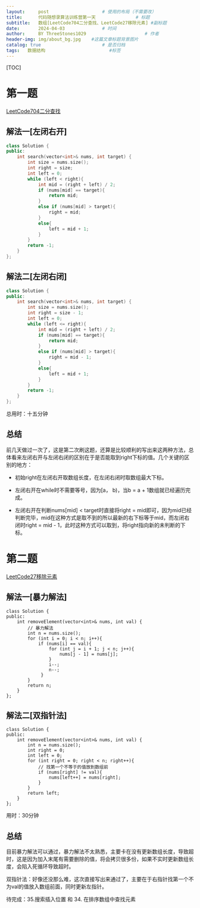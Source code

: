 ```yaml
---
layout:     post   				    # 使用的布局（不需要改）
title:      代码随想录算法训练营第一天				# 标题 
subtitle:   数组[LeetCode704二分查找、LeetCode27移除元素] #副标题
date:       2024-04-03 				# 时间
author:     BY ThreeStones1029 						# 作者
header-img: img/about_bg.jpg 	#这篇文章标题背景图片
catalog: true 						# 是否归档
tags:	数据结构						#标签
---
```


[TOC]

# 第一题

[LeetCode704二分查找](https://leetcode.cn/problems/binary-search/)

## 解法一[左闭右开]

~~~c++
class Solution {
public:
    int search(vector<int>& nums, int target) {
        int size = nums.size();
        int right = size;
        int left = 0;
        while (left < right){
            int mid = (right + left) / 2;
            if (nums[mid] == target){
                return mid;
            }
            else if (nums[mid] > target){
                right = mid;  
            }
            else{
                left = mid + 1;
            }
        }
        return -1;
    }
};
~~~

## 解法二[左闭右闭]

~~~cpp
class Solution {
public:
    int search(vector<int>& nums, int target) {
        int size = nums.size();
        int right = size - 1;
        int left = 0;
        while (left <= right){
            int mid = (right + left) / 2;
            if (nums[mid] == target){
                return mid;
            }
            else if (nums[mid] > target){
                right = mid - 1;  
            }
            else{
                left = mid + 1;
            }   
        }
        return -1;
    }
};
~~~

总用时：十五分钟

## 总结

前几天做过一次了，这是第二次刷这题，还算是比较顺利的写出来这两种方法，总体看来左闭右开与左闭右闭的区别在于是否能取到right下标的值。几个关键的区别的地方：

* 初始right在左闭右开取数组长度，在左闭右闭时取数组最大下标。

* 左闭右开在while时不需要等号，因为[a， b)，当b = a + 1数组就已经遍历完成。
* 左闭右开在判断nums[mid] < target时直接将right = mid即可，因为mid已经判断完毕，mid在这种方式是取不到的所以最新的右下标等于mid，而左闭右闭时right = mid - 1，此时这种方式可以取到，将right指向新的未判断的下标。

# 第二题

[LeetCode27移除元素](https://leetcode.cn/problems/remove-element/)

## 解法一[暴力解法]

~~~c+
class Solution {
public:
    int removeElement(vector<int>& nums, int val) {
        // 暴力解法
        int n = nums.size();
        for (int i = 0; i < n; i++){
            if (nums[i] == val){
                for (int j = i + 1; j < n; j++){
                    nums[j - 1] = nums[j];
                }
                i--;
                n--;
             }
        }
        return n;
    }
};

~~~

## 解法二[双指针法]

~~~c+
class Solution {
public:
    int removeElement(vector<int>& nums, int val) {
        int n = nums.size();
        int right = 0;
        int left = 0;
        for (int right = 0; right < n; right++){
            // 找第一个不等于的值放到数组前
            if (nums[right] != val){
                nums[left++] = nums[right];
            }
        }
        return left;
    }
};

~~~

用时：30分钟

## 总结

目前暴力解法可以通过，暴力解法不太熟悉，主要卡在没有更新数组长度，导致超时，这是因为加入末尾有需要删除的值，将会拷贝很多份，如果不实时更新数组长度，会陷入死循环导致超时。

双指针法：好像还没那么难，这次直接写出来通过了，主要在于右指针找第一个不为val的值放入数组前面，同时更新左指针。



待完成：35.搜索插入位置 和 34. 在排序数组中查找元素

